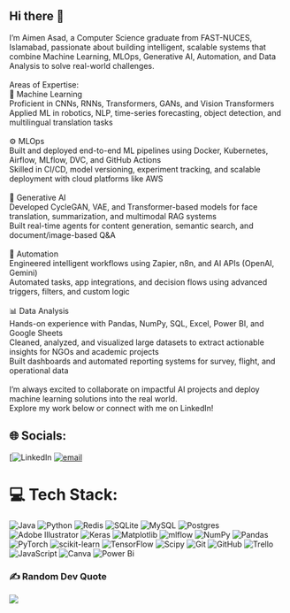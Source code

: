 ## Hi there 👋
I’m Aimen Asad, a Computer Science graduate from FAST-NUCES, Islamabad, passionate about building intelligent, scalable systems that combine Machine Learning, MLOps, Generative AI, Automation, and Data Analysis to solve real-world challenges.<br><br>Areas of Expertise:<br>🤖 Machine Learning<br>Proficient in CNNs, RNNs, Transformers, GANs, and Vision Transformers<br>Applied ML in robotics, NLP, time-series forecasting, object detection, and multilingual translation tasks<br><br>⚙️ MLOps<br>Built and deployed end-to-end ML pipelines using Docker, Kubernetes, Airflow, MLflow, DVC, and GitHub Actions<br>Skilled in CI/CD, model versioning, experiment tracking, and scalable deployment with cloud platforms like AWS<br><br>🧠 Generative AI<br>Developed CycleGAN, VAE, and Transformer-based models for face translation, summarization, and multimodal RAG systems<br>Built real-time agents for content generation, semantic search, and document/image-based Q&A<br><br>🤖 Automation<br>Engineered intelligent workflows using Zapier, n8n, and AI APIs (OpenAI, Gemini)<br>Automated tasks, app integrations, and decision flows using advanced triggers, filters, and custom logic<br><br>📊 Data Analysis<br>Hands-on experience with Pandas, NumPy, SQL, Excel, Power BI, and Google Sheets<br>Cleaned, analyzed, and visualized large datasets to extract actionable insights for NGOs and academic projects<br>Built dashboards and automated reporting systems for survey, flight, and operational data<br><br>I’m always excited to collaborate on impactful AI projects and deploy machine learning solutions into the real world.<br>Explore my work below or connect with me on LinkedIn!


## 🌐 Socials:
[![LinkedIn](https://www.linkedin.com/in/aimen-asad-536496299/) [![email](https://img.shields.io/badge/Email-D14836?logo=gmail&logoColor=white)](mailto:aimenasad42@gmail.com) 

# 💻 Tech Stack:
![Java](https://img.shields.io/badge/java-%23ED8B00.svg?style=for-the-badge&logo=openjdk&logoColor=white) ![Python](https://img.shields.io/badge/python-3670A0?style=for-the-badge&logo=python&logoColor=ffdd54) ![Redis](https://img.shields.io/badge/redis-%23DD0031.svg?style=for-the-badge&logo=redis&logoColor=white) ![SQLite](https://img.shields.io/badge/sqlite-%2307405e.svg?style=for-the-badge&logo=sqlite&logoColor=white) ![MySQL](https://img.shields.io/badge/mysql-4479A1.svg?style=for-the-badge&logo=mysql&logoColor=white) ![Postgres](https://img.shields.io/badge/postgres-%23316192.svg?style=for-the-badge&logo=postgresql&logoColor=white) ![Adobe Illustrator](https://img.shields.io/badge/adobe%20illustrator-%23FF9A00.svg?style=for-the-badge&logo=adobe%20illustrator&logoColor=white) ![Keras](https://img.shields.io/badge/Keras-%23D00000.svg?style=for-the-badge&logo=Keras&logoColor=white) ![Matplotlib](https://img.shields.io/badge/Matplotlib-%23ffffff.svg?style=for-the-badge&logo=Matplotlib&logoColor=black) ![mlflow](https://img.shields.io/badge/mlflow-%23d9ead3.svg?style=for-the-badge&logo=numpy&logoColor=blue) ![NumPy](https://img.shields.io/badge/numpy-%23013243.svg?style=for-the-badge&logo=numpy&logoColor=white) ![Pandas](https://img.shields.io/badge/pandas-%23150458.svg?style=for-the-badge&logo=pandas&logoColor=white) ![PyTorch](https://img.shields.io/badge/PyTorch-%23EE4C2C.svg?style=for-the-badge&logo=PyTorch&logoColor=white) ![scikit-learn](https://img.shields.io/badge/scikit--learn-%23F7931E.svg?style=for-the-badge&logo=scikit-learn&logoColor=white) ![TensorFlow](https://img.shields.io/badge/TensorFlow-%23FF6F00.svg?style=for-the-badge&logo=TensorFlow&logoColor=white) ![Scipy](https://img.shields.io/badge/SciPy-%230C55A5.svg?style=for-the-badge&logo=scipy&logoColor=%white) ![Git](https://img.shields.io/badge/git-%23F05033.svg?style=for-the-badge&logo=git&logoColor=white) ![GitHub](https://img.shields.io/badge/github-%23121011.svg?style=for-the-badge&logo=github&logoColor=white) ![Trello](https://img.shields.io/badge/Trello-%23026AA7.svg?style=for-the-badge&logo=Trello&logoColor=white) ![JavaScript](https://img.shields.io/badge/javascript-%23323330.svg?style=for-the-badge&logo=javascript&logoColor=%23F7DF1E) ![Canva](https://img.shields.io/badge/Canva-%2300C4CC.svg?style=for-the-badge&logo=Canva&logoColor=white) ![Power Bi](https://img.shields.io/badge/power_bi-F2C811?style=for-the-badge&logo=powerbi&logoColor=black)

### ✍️ Random Dev Quote
![](https://quotes-github-readme.vercel.app/api?type=horizontal&theme=radical)

